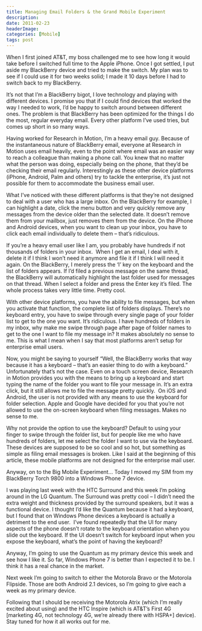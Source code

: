```yaml
---
title: Managing Email Folders & the Grand Mobile Experiment
description: 
date: 2011-02-23
headerImage: 
categories: [Mobile]
tags: post
---
```


When I first joined AT&T, my boss challenged me to see how long it would take before I switched full time to the Apple iPhone. Once I got settled, I put aside my BlackBerry device and tried to make the switch. My plan was to see if I could use it for two weeks solid; I made it 10 days before I had to switch back to my BlackBerry.

It’s not that I’m a BlackBerry bigot, I love technology and playing with different devices. I promise you that if I could find devices that worked the way I needed to work, I’d be happy to switch around between different ones. The problem is that BlackBerry has been optimized for the things I do the most, regular everyday email. Every other platform I’ve used tries, but comes up short in so many ways.

Having worked for Research in Motion, I’m a heavy email guy. Because of the instantaneous nature of BlackBerry email, everyone at Research in Motion uses email heavily, even to the point where email was an easier way to reach a colleague than making a phone call. You knew that no matter what the person was doing, especially being on the phone, that they’d be checking their email regularly. Interestingly as these other device platforms (iPhone, Android, Palm and others) try to tackle the enterprise, it’s just not possible for them to accommodate the business email user.

What I’ve noticed with these different platforms is that they’re not designed to deal with a user who has a large inbox. On the BlackBerry for example, I can highlight a date, click the menu button and very quickly remove any messages from the device older than the selected date. It doesn’t remove them from your mailbox, just removes them from the device. On the iPhone and Android devices, when you want to clean up your inbox, you have to click each email individually to delete them – that’s ridiculous.

If you’re a heavy email user like I am, you probably have hundreds if not thousands of folders in your inbox.  When I get an email, I deal with it, delete it if I think I won’t need it anymore and file it if I think I will need it again. On the BlackBerry, I merely press the ‘I’ key on the keyboard and the list of folders appears. If I’d filed a previous message on the same thread, the BlackBerry will automatically highlight the last folder used for messages on that thread. When I select a folder and press the Enter key it’s filed. The whole process takes very little time. Pretty cool.

With other device platforms, you have the ability to file messages, but when you activate that function, the complete list of folders displays. There’s no keyboard entry, you have to swipe through every single page of your folder list to get to the one you want. It’s ridiculous. I have hundreds of folders in my inbox, why make me swipe through page after page of folder names to get to the one I want to file my message in? It makes absolutely no sense to me. This is what I mean when I say that most platforms aren’t setup for enterprise email users.

Now, you might be saying to yourself “Well, the BlackBerry works that way because it has a keyboard – that’s an easier thing to do with a keyboard.” Unfortunately that’s not the case. Even on a touch screen device, Research in Motion provides you with the means to bring up a keyboard and start typing the name of the folder you want to file your message in. It’s an extra click, but it still allows me to file the message pretty quickly.  On iOS and Android, the user is not provided with any means to use the keyboard for folder selection. Apple and Google have decided for you that you’re not allowed to use the on-screen keyboard when filing messages. Makes no sense to me.

Why not provide the option to use the keyboard? Default to using your finger to swipe through the folder list, but for people like me who have hundreds of folders, let me select the folder I want to use via the keyboard.  These devices are supposed to be so cool and so hot, but something as simple as filing email messages is broken. Like I said at the beginning of this article, these mobile platforms are not designed for the enterprise mail user.

Anyway, on to the Big Mobile Experiment… Today I moved my SIM from my BlackBerry Torch 9800 into a Windows Phone 7 device.

I was playing last week with the HTC Surround and this week I’m poking around in the LG Quantum. The Surround was pretty cool – I didn’t need the extra weight and thickness provided by the surround speakers, but it was a functional device. I thought I’d like the Quantum because it had a keyboard, but I found that on Windows Phone devices a keyboard is actually a detriment to the end user.  I’ve found repeatedly that the UI for many aspects of the phone doesn’t rotate to the keyboard orientation when you slide out the keyboard. If the UI doesn’t switch for keyboard input when you expose the keyboard, what’s the point of having the keyboard?

Anyway, I’m going to use the Quantum as my primary device this week and see how I like it. So far, Windows Phone 7 is better than I expected it to be. I think it has a real chance in the market.

Next week I’m going to switch to either the Motorola Bravo or the Motorola Flipside. Those are both Android 2.1 devices, so I’m going to give each a week as my primary device.

Following that I should be receiving the Motorola Atrix (which I’m really excited about using) and the HTC Inspire (which is AT&T’s First 4G \[marketing 4G, not technology 4G, we’re already there with HSPA+\] device). Stay tuned for how it all works out for me.
